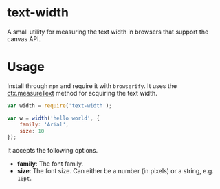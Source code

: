 # text-width

A small utility for measuring the text width in browsers that support the canvas API.

# Usage

Install through `npm` and require it with `browserify`. It uses the [ctx.measureText][mt] method for acquiring the text width.

```javascript
var width = require('text-width');

var w = width('hello world', {
	family: 'Arial',
	size: 10
});
```

It accepts the following options.

- **family**: The font family.
- **size**: The font size. Can either be a number (in pixels) or a string, e.g. `10pt`.

[mt]: https://developer.mozilla.org/en-US/docs/Web/API/Canvas_API/Tutorial/Drawing_text
